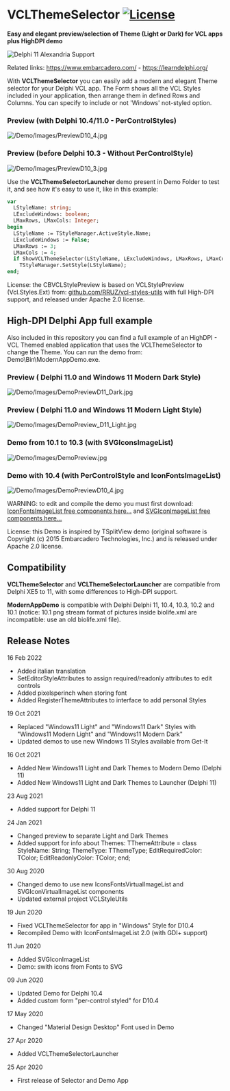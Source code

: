 ﻿# VCLThemeSelector [![License](https://img.shields.io/badge/License-Apache%202.0-yellowgreen.svg)](https://opensource.org/licenses/Apache-2.0)

**Easy and elegant preview/selection of Theme (Light or Dark) for VCL apps plus HighDPI demo**

![Delphi 11 Alexandria Support](/Demo/Images/SupportingDelphi.jpg)

Related links: https://www.embarcadero.com/ - https://learndelphi.org/

With **VCLThemeSelector** you can easily add a modern and elegant Theme selector for your Delphi VCL app. The Form shows all the VCL Styles included in your application, then arrange them in defined Rows and Columns. You can specify to include or not 'Windows' not-styled option.

### Preview (with Delphi 10.4/11.0 - PerControlStyles)
![/Demo/Images/PreviewD10_4.jpg](/Demo/Images/PreviewD10_4.jpg)

### Preview (before Delphi 10.3 - Without PerControlStyle)
![/Demo/Images/PreviewD10_3.jpg](/Demo/Images/PreviewD10_3.jpg)

Use the **VCLThemeSelectorLauncher** demo present in Demo Folder to test it, and see how it's easy to use it, like in this example:

```pascal
var
  LStyleName: string;
  LExcludeWindows: boolean;
  LMaxRows, LMaxCols: Integer;
begin  
  LStyleName := TStyleManager.ActiveStyle.Name;
  LExcludeWindows := False;
  LMaxRows := 3;
  LMaxCols := 4;
  if ShowVCLThemeSelector(LStyleName, LExcludeWindows, LMaxRows, LMaxCols) then
    TStyleManager.SetStyle(LStyleName);
end;    
```

License: the CBVCLStylePreview is based on VCLStylePreview (Vcl.Styles.Ext) from:
[github.com/RRUZ/vcl-styles-utils](https://github.com/RRUZ/vcl-styles-utils/) with full High-DPI support, and released under Apache 2.0 license.

## High-DPI Delphi App full example ##

Also included in this repository you can find a full example of an HighDPI - VCL Themed enabled application that uses the VCLThemeSelector to change the Theme. You can run the demo from: Demo\Bin\ModernAppDemo.exe.

### Preview ( Delphi 11.0 and Windows 11 Modern Dark Style)
![/Demo/Images/DemoPreviewD11_Dark.jpg](/Demo/Images/DemoPreviewD11_Dark.jpg)

### Preview ( Delphi 11.0 and Windows 11 Modern Light Style)
![/Demo/Images/DemoPreview_D11_Light.jpg](/Demo/Images/DemoPreview_D11_Light.jpg)

### Demo from 10.1 to 10.3 (with SVGIconsImageList)
![/Demo/Images/DemoPreview.jpg](/Demo/Images/DemoPreview.jpg)

### Demo with 10.4 (with PerControlStyle and IconFontsImageList)
![/Demo/Images/DemoPreviewD10_4.jpg](/Demo/Images/DemoPreviewD10_4.jpg)

WARNING: to edit and compile the demo you must first download:
[IconFontsImageList free components here...](https://github.com/EtheaDev/IconFontsImageList/) and [SVGIconImageList free components here...](https://github.com/EtheaDev/SVGIconImageList/)

License: this Demo is inspired by TSplitView demo (original software is Copyright (c) 2015 Embarcadero Technologies, Inc.) and is released under Apache 2.0 license.

## Compatibility ##

**VCLThemeSelector** and **VCLThemeSelectorLauncher** are compatible from Delphi XE5 to 11, with some differences to High-DPI support.

**ModernAppDemo** is compatible with Delphi Delphi 11, 10.4, 10.3, 10.2 and 10.1 (notice: 10.1 png stream format of pictures inside biolife.xml are incompatible: use an old biolife.xml file).

## Release Notes ##

16 Feb 2022
- Added italian translation
- SetEditorStyleAttributes to assign required/readonly attributes to edit controls
- Added pixelsperinch when storing font
- Added RegisterThemeAttributes to interface to add personal Styles

19 Oct 2021
- Replaced "Windows11 Light" and "Windows11 Dark" Styles with "Windows11 Modern Light" and "Windows11 Modern Dark"
- Updated demos to use new Windows 11 Styles available from Get-It

16 Oct 2021
- Added New Windows11 Light and Dark Themes to Modern Demo (Delphi 11)
- Added New Windows11 Light and Dark Themes to Launcher (Delphi 11)

23 Aug 2021
- Added support for Delphi 11

24 Jan 2021
- Changed preview to separate Light and Dark Themes
- Added support for info about Themes: 
  TThemeAttribute = class
    StyleName: String;
    ThemeType: TThemeType;
    EditRequiredColor: TColor;
    EditReadonlyColor: TColor;
  end;
  
30 Aug 2020
- Changed demo to use new IconsFontsVirtualImageList and SVGIconVirtualImageList components
- Updated external project VCLStyleUtils

19 Jun 2020
- Fixed VCLThemeSelector for app in "Windows" Style for D10.4
- Recompiled Demo with IconFontsImageList 2.0 (with GDI+ support)

11 Jun 2020
- Added SVGIconImageList
- Demo: swith icons from Fonts to SVG

09 Jun 2020
- Updated Demo for Delphi 10.4
- Added custom form "per-control styled" for D10.4

17 May 2020
- Changed "Material Design Desktop" Font used in Demo

27 Apr 2020
- Added VCLThemeSelectorLauncher 

25 Apr 2020
- First release of Selector and Demo App
